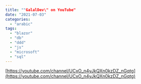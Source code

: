 ```yaml
---
title: ""GalalDev\" on YouTube"
date: "2021-07-03"
categories: 
  - "arabic"
tags: 
  - "blazor"
  - "db"
  - "ddd"
  - "js"
  - "microsoft"
  - "sql"
---
```


[https://youtube.com/channel/UCxO_n4yJkQXn0kzDZ_nGqtg](https://youtube.com/channel/UCxO_n4yJkQXn0kzDZ_nGqtg)
